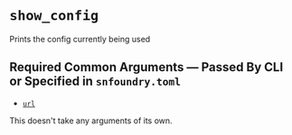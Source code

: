 # `show_config`
Prints the config currently being used

## Required Common Arguments — Passed By CLI or Specified in `snfoundry.toml`

* [`url`](./common.md#--url--u-rpc_url)

This doesn't take any arguments of its own.